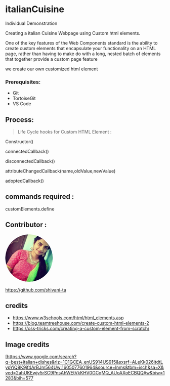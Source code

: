 # italianCuisine
Individual Demonstration

 Creating a italian Cuisine Webpage using Custom html elements.
 
One of the key features of the Web Components standard is the ability to create custom elements that encapsulate your functionality on an HTML page, rather than having to make do with a long, nested batch of elements that together provide a custom page feature

we create our own customized html element



### Prerequisites:
- Git
- TortoiseGit
- VS Code


## Process:
> Life Cycle hooks for Custom HTML Element :

Constructor() 

connectedCallback()

disconnectedCallback()

attributeChangedCallback(name,oldValue,newValue)

adoptedCallback()

## commands required :

customElements.define

## Contributor :

<img src="vani.jpg.png" alt="drawing" width="150" style="border-radius:50%" />

https://github.com/shivani-ta


  



## credits

* https://www.w3schools.com/html/html_elements.asp
* https://blog.teamtreehouse.com/create-custom-html-elements-2
* https://css-tricks.com/creating-a-custom-element-from-scratch/

## Image credits

[https://www.google.com/search?q=best+italian+dishes&rlz=1C1GCEA_enUS914US915&sxsrf=ALeKk026itdtLypYiQ8K9jf4ArBJm564Uw:1605077601964&source=lnms&tbm=isch&sa=X&ved=2ahUKEwjv5rSC9PnsAhWEtVkKHV0GCqMQ_AUoAXoECBQQAw&biw=1283&bih=577





